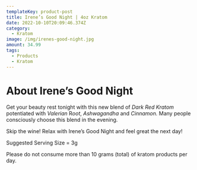 ```yaml
---
templateKey: product-post
title: Irene’s Good Night | 4oz Kratom
date: 2022-10-10T20:09:46.374Z
category:
  - Kratom
image: /img/irenes-good-night.jpg
amount: 34.99
tags:
  - Products
  - Kratom
---
```

# **About Irene’s Good Night**

Get your beauty rest tonight with this new blend of *Dark Red Kratom* potentiated with *Valerian* R*oot*, *Ashwagandha* and *Cinnamon.* Many people consciously choose this blend in the evening.

Skip the wine! Relax with Irene’s Good Night and feel great the next day!

Suggested Serving Size = 3g



Please do not consume more than 10 grams (total) of kratom products per day.